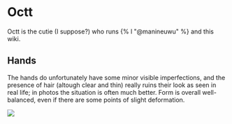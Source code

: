 # Octt

Octt is the cutie (I suppose?) who runs {% l "@manineuwu" %} and this wiki.

## Hands

<!-- Maybe this section should be rewritten by an unbiased party? -->

The hands do unfortunately have some minor visible imperfections, and the presence of hair (altough clear and thin) really ruins their look as seen in real life; in photos the situation is often much better. Form is overall well-balanced, even if there are some points of slight deformation.

<img src="https://cdn1.telegram-cdn.org/file/nobUNwPoWK8Qbk_E9o-ePXsjGd3K_qnYAgkZDcD6ump6L-KwahzcEcf0WxPq0Yf-zTLB3Cl1g5SUUAXX7wv93wsWRqwH6pOCgk7ZDy2xXBXwq65YVs7_Ddq5622yIHHl1QrD-AKwRHkhQmHu0yjP7C714LXZNA4iyra_luOgVJ1ysE2DE6kj4ECdFI4rLCDyCPCh52A-C2hWP6LQTz62iSV7n90LYti0i5aCSKlbZJe9hAclH0ZVhT84_0u1z43QcnoXG2mabK8fxae81Z2l8HR2tDiqfw_cHT5HBEeXz2LetFpGoc-eNINA4lenssRrUGP3hTnFT0nVY8nocvIQHQ.jpg"/>
